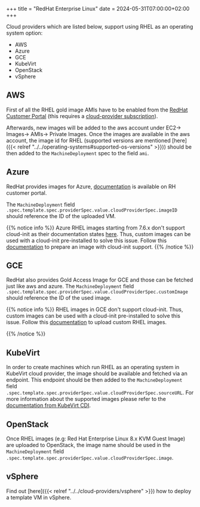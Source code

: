 +++
title = "RedHat Enterprise Linux"
date = 2024-05-31T07:00:00+02:00
+++

Cloud providers which are listed below, support using RHEL as an operating system option:

- AWS
- Azure
- GCE
- KubeVirt
- OpenStack
- vSphere

## AWS

First of all the RHEL gold image AMIs have to be enabled from the
[RedHat Customer Portal](https://access.redhat.com/public-cloud/aws) (this requires a
[cloud-provider subscription](https://access.redhat.com/public-cloud)).

Afterwards, new images will be added to the aws account under EC2-> Images-> AMIs-> Private Images.
Once the images are available in the aws account, the image id for RHEL (supported versions are
mentioned [here]({{< relref "../../operating-systems#supported-os-versions" >}})) should be then added to the
`MachineDeployment` spec to the field `ami`.

## Azure

RedHat provides images for Azure, [documentation](https://access.redhat.com/articles/uploading-rhel-image-to-azure)
is available on RH customer portal.

The `MachineDeployment` field `.spec.template.spec.providerSpec.value.cloudProviderSpec.imageID`
should reference the ID of the uploaded VM.

{{% notice info %}}
Azure RHEL images starting from 7.6.x don't support cloud-init as their documentation states
[here](https://docs.microsoft.com/en-us/azure/virtual-machines/linux/using-cloud-init#rhel). Thus,
custom images can be used with a cloud-init pre-installed to solve this issue. Follow this
[documentation](https://docs.microsoft.com/en-us/azure/virtual-machines/linux/cloudinit-prepare-custom-image)
to prepare an image with cloud-init support.
{{% /notice %}}

## GCE

RedHat also provides Gold Access Image for GCE and those can be fetched just like aws and azure. The `MachineDeployment` field `.spec.template.spec.providerSpec.value.cloudProviderSpec.customImage` should reference the ID of the used image.

{{% notice info %}}
RHEL images in GCE don't support cloud-init. Thus, custom images can be used with a cloud-init
pre-installed to solve this issue. Follow this [documentation][1] to upload custom RHEL images.

[1]: https://access.redhat.com/documentation/en-us/red_hat_enterprise_linux/8/html/deploying_red_hat_enterprise_linux_8_on_public_cloud_platforms/assembly_deploying-a-rhel-image-as-a-compute-engine-instance-on-google-cloud-platform_deploying-a-virtual-machine-on-aws
{{% /notice %}}

## KubeVirt

In order to create machines which run RHEL as an operating system in KubeVirt cloud provider, the
image should be available and fetched via an endpoint. This endpoint should be then added to the
`MachineDeployment` field `.spec.template.spec.providerSpec.value.cloudProviderSpec.sourceURL`. For
more information about the supported images please refer to the [documentation from KubeVirt CDI](https://kubevirt.io/2018/containerized-data-importer.html).

## OpenStack

Once RHEL images (e.g: Red Hat Enterprise Linux 8.x KVM Guest Image) are uploaded to OpenStack, the
image name should be used in the `MachineDeployment` field
`.spec.template.spec.providerSpec.value.cloudProviderSpec.image`.

## vSphere

Find out [here]({{< relref "../../cloud-providers/vsphere" >}}) how to deploy a template VM in vSphere.
